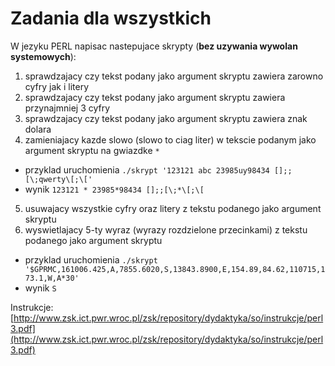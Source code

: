 Zadania dla wszystkich
======================

W jezyku PERL napisac nastepujace skrypty (**bez uzywania wywolan systemowych**):
1. sprawdzajacy czy tekst podany jako argument skryptu zawiera zarowno cyfry jak i litery
2. sprawdzajacy czy tekst podany jako argument skryptu zawiera przynajmniej 3 cyfry
3. sprawdzajacy czy tekst podany jako argument skryptu zawiera znak dolara
4. zamieniajacy kazde slowo (slowo to ciag liter) w tekscie podanym jako argument skryptu na gwiazdke `*`
 * przyklad uruchomienia `./skrypt '123121 abc 23985uy98434 [];;[\;qwerty\[;\['`
 * wynik `123121 * 23985*98434 [];;[\;*\[;\[`
5. usuwajacy wszystkie cyfry oraz litery z tekstu podanego jako argument skryptu
6. wyswietlajacy 5-ty wyraz (wyrazy rozdzielone przecinkami) z tekstu podanego jako argument skryptu
 * przyklad uruchomienia `./skrypt '$GPRMC,161006.425,A,7855.6020,S,13843.8900,E,154.89,84.62,110715,173.1,W,A*30'`
 * wynik `S`

Instrukcje:
[http://www.zsk.ict.pwr.wroc.pl/zsk/repository/dydaktyka/so/instrukcje/perl3.pdf](http://www.zsk.ict.pwr.wroc.pl/zsk/repository/dydaktyka/so/instrukcje/perl3.pdf)
